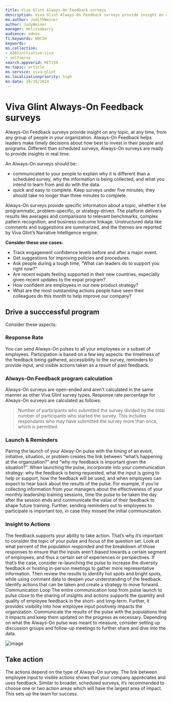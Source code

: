 ```yaml
---
title: Viva Glint Always-On Feedback surveys
description: Viva Glint Always-On Feedback surveys provide insight on any topic, at any time, from any group of people in your organization.
ms.author: JudithWeiner
author: JudyWeiner
manager: melissabarry
audience: admin
f1.keywords: NOCSH
keywords: 
ms.collection:  
- m365initiative-viva
- selfserve 
search.appverid: MET150 
ms.topic: article
ms.service: viva-glint
ms.localizationpriority: high
ms.date: 10/29/2024
---
```


# Viva Glint Always-On Feedback surveys

Always-On Feedback surveys provide insight on any topic, at any time, from any group of people in your organization. Always-On Feedback helps leaders make timely decisions about how best to invest in their people and programs. Different than scheduled surveys, Always-On surveys are ready to provide insights in real time.

An Always-On surveys should be:
- communicated to your people to explain why it is different than a scheduled survey, why the information is being collected, and what you intend to learn from and do with the data.
- quick and easy to complete. Keep surveys under five minutes; they should take no longer than three minutes to complete.

Always-On surveys provide specific information about a topic, whether it be programmatic, problem-specific, or strategy-driven. The platform delivers results like averages and comparisons to relevant benchmarks, complex pattern recognition, and business outcome linkage. Unstructured data like comments and suggestions are summarized, and the themes are reported by Viva Glint’s Narrative Intelligence engine.

**Consider these use cases:**

- Track engagement confidence levels before and after a major event.
- Get suggestions for improving policies and procedures.
- Ask people during a tough time, “What can leaders do to support you right now?” 
- Are recent expats feeling supported in their new countries, especially given recent updates to the expat program?
- How confident are employees in our new product strategy?
- What are the most outstanding actions people have seen their colleagues do this month to help improve our company?

## Drive a succcessful program

Consider these aspects:

### Response Rate

You can send Always-On pulses to all your employees or a subset of employees. Participation is based on a few key aspects: the timeliness of the feedback being gathered, accessibility to the survey, reminders to provide input, and visible actions taken as a result of past feedback. 

### Always-On Feedback program calculation

Always-On surveys are open-ended and aren't calculated in the same manner as other Viva Glint survey types. Response rate percentage for Always-On surveys are calculated as follows:  
> Number of participants who submitted the survey divided by the total number of participants who started the survey. This includes respondants who may have submitted the survey more than once, which is permitted.

### Launch & Reminders

Pairing the launch of your Alway-On pulse with the timing of an event, initiative, situation, or problem creates the link between “what’s happening at the organization?” and “why my feedback is important given the situation?”. When launching the pulse, incorporate into your communication strategy: why the feedback is being requested, what the input is going to help or support, how the feedback will be used, and when employees can expect to hear back about the results of the pulse. For example, if you’re collecting information from your managers about the effectiveness of your monthly leadership training sessions, time the pulse to be taken the day after the session ends and communicate the value of their feedback to shape future training. Further, sending reminders out to employees to participate is important too, in case they missed the initial communication.

### Insight to Actions

The feedback supports your ability to take action. That’s why it’s important to consider the topic of your pulse and focus of the question set. Look at what percent of the population responded and the breakdown of those responses to ensure that the inputs aren’t biased towards a certain segment of employees, and thus a certain set of experiences or perspectives. If that’s the case, consider re-launching the pulse to increase the diversity feedback or hosting in-person meetings to gather more representative information. Then review the results to identify hot spots and bright spots, while using comment data to deepen your understanding of the feedback. Identify actions that can be taken and create a strategy to move forward.
Communication Loop
The entire communication loop from pulse launch to pulse close to the sharing of insights and actions supports the quantity and quality of employee feedback in the short- and long-term. Further, it provides visibility into how employee input positively impacts the organization. Communicate the results of the pulse with the populations that it impacts and keep them updated on the progress as necessary. Depending on what the Always-On pulse was meant to measure, consider setting up discussion groups and follow-up meetings to further share and dive into the data.

![image](https://github.com/user-attachments/assets/37e8ea7f-4686-44b6-a6c2-4df83c48ddf1)


## Take action

The actions depend on the type of Always-On survey. The link between employee input to visible actions shows that your company appreciates and uses feedback. Similar to broader, scheduled surveys, it’s recommended to choose one or two action areas which will have the largest area of impact. This sets up the team for success.



